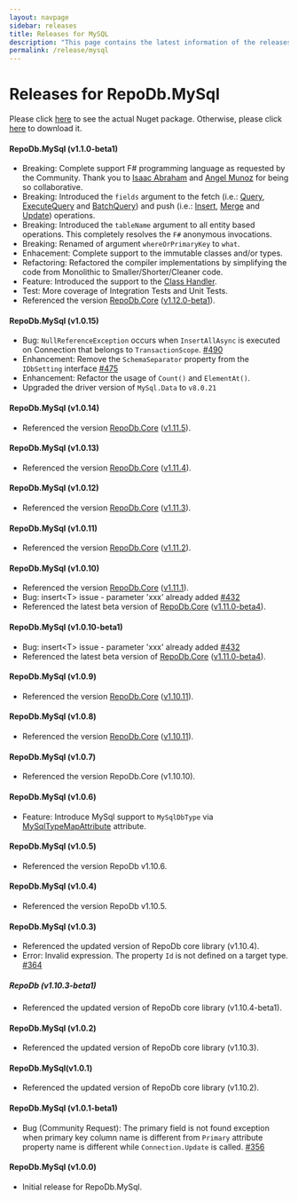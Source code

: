 ```yaml
---
layout: navpage
sidebar: releases
title: Releases for MySQL
description: "This page contains the latest information of the releases of RepoDb.MySql library."
permalink: /release/mysql
---
```


# Releases for RepoDb.MySql

Please click [here](https://www.nuget.org/packages/RepoDb.MySql) to see the actual Nuget package. Otherwise, please click [here](https://www.nuget.org/api/v2/package/RepoDb.MySql) to download it.


#### RepoDb.MySql (v1.1.0-beta1)

- Breaking: Complete support F# programming language as requested by the Community. Thank you to [Isaac Abraham](https://twitter.com/isaac_abraham) and [Angel Munoz](https://twitter.com/Daniel_Tuna) for being so collaborative.
- Breaking: Introduced the `fields` argument to the fetch (i.e.: [Query](/operation/query), [ExecuteQuery](/operation/executequery) and [BatchQuery](/operation/batchquery)) and push (i.e.: [Insert](/operation/insert), [Merge](/operation/merge) and [Update](/operation/update)) operations.
- Breaking: Introduced the `tableName` argument to all entity based operations. This completely resolves the `F#` anonymous invocations.
- Breaking: Renamed of argument `whereOrPrimaryKey` to `what`.
- Enhacement: Complete support to the immutable classes and/or types.
- Refactoring: Refactored the compiler implementations by simplifying the code from Monolithic to Smaller/Shorter/Cleaner code.
- Feature: Introduced the support to the [Class Handler](/feature/classhandler).
- Test: More coverage of Integration Tests and Unit Tests.
- Referenced the version [RepoDb.Core](https://www.nuget.org/packages/RepoDb) ([v1.12.0-beta1](/release/core#repodb-v1120-beta1)).

#### RepoDb.MySql (v1.0.15)

- Bug: `NullReferenceException` occurs when `InsertAllAsync` is executed on Connection that belongs to `TransactionScope`. [#490](https://github.com/mikependon/RepoDb/issues/490)
- Enhancement: Remove the `SchemaSeparator` property from the `IDbSetting` interface [#475](https://github.com/mikependon/RepoDb/issues/475)
- Enhancement: Refactor the usage of `Count()` and `ElementAt()`.
- Upgraded the driver version of `MySql.Data` to `v8.0.21`


#### RepoDb.MySql (v1.0.14)

- Referenced the version [RepoDb.Core](https://www.nuget.org/packages/RepoDb) ([v1.11.5](/release/core#repodb-v1115)).


#### RepoDb.MySql (v1.0.13)

- Referenced the version [RepoDb.Core](https://www.nuget.org/packages/RepoDb) ([v1.11.4](/release/core#repodb-v1114)).


#### RepoDb.MySql (v1.0.12)

- Referenced the version [RepoDb.Core](https://www.nuget.org/packages/RepoDb) ([v1.11.3](/release/core#repodb-v1113)).


#### RepoDb.MySql (v1.0.11)

- Referenced the version [RepoDb.Core](https://www.nuget.org/packages/RepoDb) ([v1.11.2](/release/core#repodb-v1112)).


#### RepoDb.MySql (v1.0.10)

- Referenced the version [RepoDb.Core](https://www.nuget.org/packages/RepoDb) ([v1.11.1](/release/core#repodb-v1111)).
- Bug: insert&lt;T&gt; issue - parameter 'xxx' already added [#432](https://github.com/mikependon/RepoDb/issues/432)
- Referenced the latest beta version of [RepoDb.Core](https://www.nuget.org/packages/RepoDb) ([v1.11.0-beta4](/release/core#repodb-v1110-beta4)).


#### RepoDb.MySql (v1.0.10-beta1)

- Bug: insert&lt;T&gt; issue - parameter 'xxx' already added [#432](https://github.com/mikependon/RepoDb/issues/432)
- Referenced the latest beta version of [RepoDb.Core](https://www.nuget.org/packages/RepoDb) ([v1.11.0-beta4](/release/core#repodb-v1110-beta4)).


#### RepoDb.MySql (v1.0.9)

- Referenced the version [RepoDb.Core](https://www.nuget.org/packages/RepoDb) ([v1.10.11](/release/core#repodb-v11011)).


#### RepoDb.MySql (v1.0.8)

- Referenced the version [RepoDb.Core](https://www.nuget.org/packages/RepoDb) ([v1.10.11](/release/core#repodb-v11011)).


#### RepoDb.MySql (v1.0.7)

- Referenced the version RepoDb.Core (v1.10.10).


#### RepoDb.MySql (v1.0.6)

- Feature: Introduce MySql support to `MySqlDbType` via [MySqlTypeMapAttribute](/attribute/mysqltypemapattribute) attribute.


#### RepoDb.MySql (v1.0.5)

- Referenced the version RepoDb v1.10.6.


#### RepoDb.MySql (v1.0.4)

- Referenced the version RepoDb v1.10.5.


#### RepoDb.MySql (v1.0.3)

- Referenced the updated version of RepoDb core library (v1.10.4).
- Error: Invalid expression. The property `Id` is not defined on a target type. [#364](https://github.com/mikependon/RepoDb/issues/364)


##### RepoDb (v1.10.3-beta1)

- Referenced the updated version of RepoDb core library (v1.10.4-beta1).


#### RepoDb.MySql (v1.0.2)

- Referenced the updated version of RepoDb core library (v1.10.3).


#### RepoDb.MySql(v1.0.1)

- Referenced the updated version of RepoDb core library (v1.10.2).


#### RepoDb.MySql (v1.0.1-beta1)

- Bug (Community Request): The primary field is not found exception when primary key column name is different from `Primary` attribute property name is different while `Connection.Update` is called. [#356](https://github.com/mikependon/RepoDb/issues/356)


#### RepoDb.MySql (v1.0.0)

- Initial release for RepoDb.MySql.
